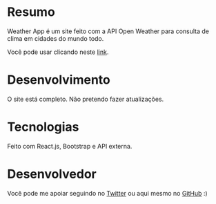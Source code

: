 

# Resumo
Weather App é um site feito com a API Open Weather para consulta de clima em cidades do mundo todo.

Você pode usar clicando neste [link](https://otavio-weatherapp.netlify.app).

# Desenvolvimento
O site está completo. Não pretendo fazer atualizações.

# Tecnologias
Feito com React.js, Bootstrap e API externa.

# Desenvolvedor
Você pode me apoiar seguindo no [Twitter](https://twitter.com/_otaviozin) ou aqui mesmo no [GitHub](https://github.com/otaviozin) :)
